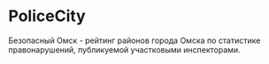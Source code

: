 # PoliceCity
Безопасный Омск - рейтинг районов города Омска по статистике правонарушений, публикуемой участковыми инспекторами.
